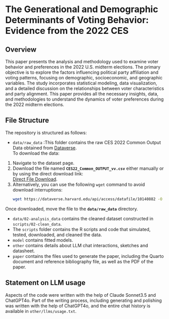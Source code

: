 # The Generational and Demographic Determinants of Voting Behavior: Evidence from the 2022 CES

## Overview

This paper presents the analysis and methodology used to examine voter behavior and preferences in the 2022 U.S. midterm elections. The primary objective is to explore the factors influencing political party affiliation and voting patterns, focusing on demographic, socioeconomic, and geographic variables. The study incorporates statistical modeling, data visualization, and a detailed discussion on the relationships between voter characteristics and party alignment. This paper provides all the necessary insights, data, and methodologies to understand the dynamics of voter preferences during the 2022 midterm elections.

## File Structure

The repository is structured as follows:

-   `data/raw_data` :This folder contains the raw CES 2022 Common Output Data obtained from [Dataverse](https://dataverse.harvard.edu/dataset.xhtml?persistentId=doi:10.7910/DVN/PR4L8P).  
  To download the data:
  1. Navigate to the dataset page.
  2. Download the file named **`CES22_Common_OUTPUT_vv.csv`** either manually or by using the direct download link:  
     [Direct File Download](https://dataverse.harvard.edu/api/access/datafile/10140882).
  3. Alternatively, you can use the following `wget` command to avoid download interruptions:  
     ```bash
     wget https://dataverse.harvard.edu/api/access/datafile/10140882 -O data/raw_data/CES22_Common_OUTPUT_vv.csv
     ```
  Once downloaded, move the file to the **`data/raw_data`** directory.
  
-   `data/02-analysis_data` contains the cleaned dataset constructed in `scripts/02-clean_data`.  
-   The `scripts` folder contains the R scripts and code that simulated, tested, downloaded, and cleaned the data.
-   `model` contains fitted models.
-   `other` contains details about LLM chat interactions, sketches and datasheet.
-   `paper` contains the files used to generate the paper, including the Quarto document and reference bibliography file, as well as the PDF of the paper.


## Statement on LLM usage

Aspects of the code were written with the help of Claude Sonnet3.5 and ChatGPT4o. Part of the writing process, including generating and polishing was written with the help of ChatGPT4o, and the entire chat history is available in `other/llms/usage.txt`.
